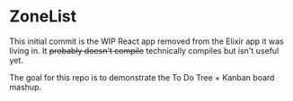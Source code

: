 # ZoneList

This initial commit is the WIP React app removed from the Elixir app
it was living in. It ~~probably doesn't compile~~ technically compiles
but isn't useful yet.

The goal for this repo is to demonstrate the 
To Do Tree + Kanban board mashup.
